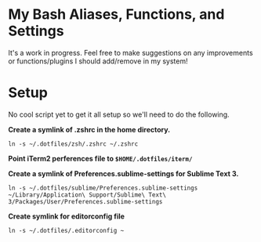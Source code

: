 # My Bash Aliases, Functions, and Settings

It's a work in progress. Feel free to make suggestions on any improvements or functions/plugins I should add/remove in my system!

# Setup

No cool script yet to get it all setup so we'll need to do the following.

**Create a symlink of .zshrc in the home directory.**

```
ln -s ~/.dotfiles/zsh/.zshrc ~/.zshrc
```

**Point iTerm2 perferences file to `$HOME/.dotfiles/iterm/`**

**Create a symlink of Preferences.sublime-settings for Sublime Text 3.**

```
ln -s ~/.dotfiles/sublime/Preferences.sublime-settings ~/Library/Application\ Support/Sublime\ Text\ 3/Packages/User/Preferences.sublime-settings
```

**Create symlink for editorconfig file**

```
ln -s ~/.dotfiles/.editorconfig ~
```